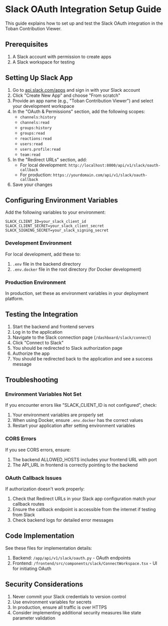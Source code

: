 # Slack OAuth Integration Setup Guide

This guide explains how to set up and test the Slack OAuth integration in the Toban Contribution Viewer.

## Prerequisites

1. A Slack account with permission to create apps
2. A Slack workspace for testing

## Setting Up Slack App

1. Go to [api.slack.com/apps](https://api.slack.com/apps) and sign in with your Slack account
2. Click "Create New App" and choose "From scratch"
3. Provide an app name (e.g., "Toban Contribution Viewer") and select your development workspace
4. In the "OAuth & Permissions" section, add the following scopes:
   - `channels:history`
   - `channels:read`
   - `groups:history`
   - `groups:read`
   - `reactions:read`
   - `users:read`
   - `users.profile:read`
   - `team:read`
5. In the "Redirect URLs" section, add:
   - For local development: `http://localhost:8000/api/v1/slack/oauth-callback`
   - For production: `https://yourdomain.com/api/v1/slack/oauth-callback`
6. Save your changes

## Configuring Environment Variables

Add the following variables to your environment:

```
SLACK_CLIENT_ID=your_slack_client_id
SLACK_CLIENT_SECRET=your_slack_client_secret
SLACK_SIGNING_SECRET=your_slack_signing_secret
```

### Development Environment

For local development, add these to:
1. `.env` file in the backend directory
2. `.env.docker` file in the root directory (for Docker development)

### Production Environment

In production, set these as environment variables in your deployment platform.

## Testing the Integration

1. Start the backend and frontend servers
2. Log in to the application
3. Navigate to the Slack connection page (`/dashboard/slack/connect`)
4. Click "Connect to Slack"
5. You should be redirected to Slack authorization page
6. Authorize the app
7. You should be redirected back to the application and see a success message

## Troubleshooting

### Environment Variables Not Set

If you encounter errors like "SLACK_CLIENT_ID is not configured", check:
1. Your environment variables are properly set
2. When using Docker, ensure `.env.docker` has the correct values
3. Restart your application after setting environment variables

### CORS Errors

If you see CORS errors, ensure:
1. The backend ALLOWED_HOSTS includes your frontend URL with port
2. The API_URL in frontend is correctly pointing to the backend

### OAuth Callback Issues

If authorization doesn't work properly:
1. Check that Redirect URLs in your Slack app configuration match your callback routes
2. Ensure the callback endpoint is accessible from the internet if testing from Slack
3. Check backend logs for detailed error messages

## Code Implementation

See these files for implementation details:
1. Backend: `/app/api/v1/slack/oauth.py` - OAuth endpoints
2. Frontend: `/frontend/src/components/slack/ConnectWorkspace.tsx` - UI for initiating OAuth

## Security Considerations

1. Never commit your Slack credentials to version control
2. Use environment variables for secrets
3. In production, ensure all traffic is over HTTPS
4. Consider implementing additional security measures like state parameter validation